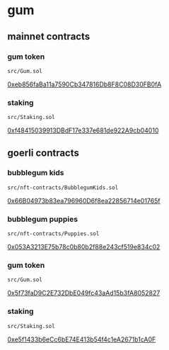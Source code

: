 # gum

## mainnet contracts

### gum token

`src/Gum.sol`

[0xeb856faBa11a7590Cb347816Db8F8C08D30FB0fA](https://etherscan.io/address/0xeb856faBa11a7590Cb347816Db8F8C08D30FB0fA#code)

### staking

`src/Staking.sol`

[0xf48415039913DBdF17e337e681de922A9cb04010](https://etherscan.io/address/0xf48415039913DBdF17e337e681de922A9cb04010#code)

## goerli contracts

### bubblegum kids

`src/nft-contracts/BubblegumKids.sol`

[0x66B04973b83ea796960D6f8ea22856714e01765f](https://goerli.etherscan.io/address/0x66B04973b83ea796960D6f8ea22856714e01765f#code)

### bubblegum puppies

`src/nft-contracts/Puppies.sol`

[0x053A3213E75b78c0b80b2f88e243cf519e834c02](https://goerli.etherscan.io/address/0x053A3213E75b78c0b80b2f88e243cf519e834c02#code)

### gum token

`src/Gum.sol`

[0x5f73faD9C2E732DbE049fc43aAd15b3fA8052827](https://goerli.etherscan.io/address/0x5f73faD9C2E732DbE049fc43aAd15b3fA8052827#code)

### staking

`src/Staking.sol`

[0xe5f1433b6eCc6bE74E413b54f4c1eA2671b1cA0F](https://goerli.etherscan.io/address/0xe5f1433b6eCc6bE74E413b54f4c1eA2671b1cA0F#code)
